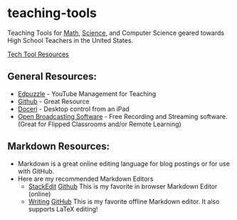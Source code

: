 # teaching-tools
Teaching Tools for [Math](https://bibbca.github.io/teaching-tools/Math/MathResources.html), [Science](https://bibbca.github.io/teaching-tools/Science/ScienceResources.html), and Computer Science geared towards High School Teachers in the United States.

[Tech Tool Resources](https://docs.google.com/document/d/1TN4mZTrwVBGhOWktFLb9BqsU_ql-ISthtY0aefHjjBs/edit?usp=sharing)

## General Resources:

 - [Edpuzzle](https://edpuzzle.com/) - YouTube Management for Teaching
 - [Github](http://github.com) - Great Resource
 - [Doceri](http://doceri.com/) - Desktop control from an iPad
 - [Open Broadcasting Software](https://obsproject.com/) - Free Recording and Streaming software. (Great for Flipped Classrooms and/or Remote Learning)


## Markdown Resources:

 - Markdown is a great online editing language for blog postings or for use with GitHub.
 - Here are my recommended Markdown Editors
   - [StackEdit](https://stackedit.io/) [Github](https://github.com/benweet/stackedit)  This is my favorite in browser Markdown Editor (online)
   - [Writing](https://josephernest.github.io/writing/) [GitHub](https://github.com/josephernest/writing) This is my favorite offline Markdown editor.  It also supports LaTeX editing!

